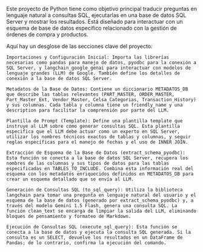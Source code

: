 Este proyecto de Python tiene como objetivo principal traducir preguntas en lenguaje natural a consultas SQL, ejecutarlas en una base de datos SQL Server y mostrar los resultados. Está diseñado para interactuar con un esquema de base de datos específico relacionado con la gestión de órdenes de compra y productos.

Aquí hay un desglose de las secciones clave del proyecto:

    Importaciones y Configuración Inicial: Importa las librerías necesarias como pandas para manejo de datos, pyodbc para la conexión a SQL Server, y langchain_google_genai para interactuar con modelos de lenguaje grandes (LLM) de Google. También define los detalles de conexión a la base de datos SQL Server.

    Metadatos de la Base de Datos: Contiene un diccionario METADATOS_DB que describe las tablas relevantes (PART_MASTER, ORDER_MASTER, Part_Master_Ext, Vendor_Master, Celsa_Categorias, Transaction_History) y sus columnas. Cada tabla y columna tiene un friendly_name y una description para facilitar la comprensión por parte del LLM.

    Plantilla de Prompt (Template): Define una plantilla template que instruye al LLM sobre cómo generar consultas SQL. Esta plantilla especifica que el LLM debe actuar como un experto en SQL Server, utilizar los nombres técnicos exactos de tablas y columnas, y seguir reglas específicas para el manejo de fechas y el uso de INNER JOIN.

    Extracción de Esquema de la Base de Datos (extract_schema_pyodbc): Esta función se conecta a la base de datos SQL Server, recupera los nombres de las columnas y sus tipos de datos para las tablas especificadas en TABLES_TO_INCLUDE. Combina esta información real del esquema con los metadatos enriquecidos definidos en METADATOS_DB para crear un esquema detallado que se envía al LLM.

    Generación de Consultas SQL (to_sql_query): Utiliza la biblioteca langchain para tomar una pregunta en lenguaje natural del usuario y el esquema de la base de datos (generado por extract_schema_pyodbc) y, a través del modelo Gemini 1.5 Flash, genera una consulta SQL. La función clean_text se encarga de limpiar la salida del LLM, eliminando bloques de pensamiento y formateo de Markdown.

    Ejecución de Consultas SQL (execute_sql_query): Esta función se conecta a la base de datos y ejecuta la consulta SQL generada. Si la consulta es un SELECT, devuelve los resultados en un DataFrame de Pandas; de lo contrario, confirma la ejecución del comando.
